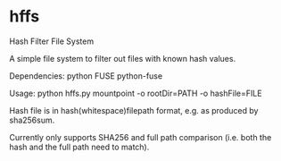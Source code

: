 # hffs
Hash Filter File System

A simple file system to filter out files with known hash values.

Dependencies:
python
FUSE
python-fuse

Usage:
python hffs.py mountpoint -o rootDir=PATH -o hashFile=FILE

Hash file is in hash(whitespace)filepath format, e.g. as produced by sha256sum.

Currently only supports SHA256 and full path comparison (i.e. both the hash and the full path need to match).
